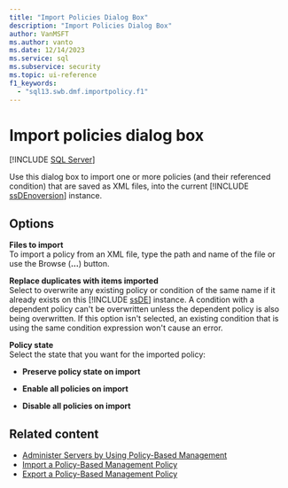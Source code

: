 ```yaml
---
title: "Import Policies Dialog Box"
description: "Import Policies Dialog Box"
author: VanMSFT
ms.author: vanto
ms.date: 12/14/2023
ms.service: sql
ms.subservice: security
ms.topic: ui-reference
f1_keywords:
  - "sql13.swb.dmf.importpolicy.f1"
---
```

# Import policies dialog box

[!INCLUDE [SQL Server](../../includes/applies-to-version/sqlserver.md)]

Use this dialog box to import one or more policies (and their referenced condition) that are saved as XML files, into the current [!INCLUDE [ssDEnoversion](../../includes/ssdenoversion-md.md)] instance.

## Options

**Files to import**  
To import a policy from an XML file, type the path and name of the file or use the Browse (**...**) button.

**Replace duplicates with items imported**  
Select to overwrite any existing policy or condition of the same name if it already exists on this [!INCLUDE [ssDE](../../includes/ssde-md.md)] instance. A condition with a dependent policy can't be overwritten unless the dependent policy is also being overwritten. If this option isn't selected, an existing condition that is using the same condition expression won't cause an error.

**Policy state**  
Select the state that you want for the imported policy:

- **Preserve policy state on import**

- **Enable all policies on import**

- **Disable all policies on import**

## Related content

- [Administer Servers by Using Policy-Based Management](administer-servers-by-using-policy-based-management.md)
- [Import a Policy-Based Management Policy](import-a-policy-based-management-policy.md)
- [Export a Policy-Based Management Policy](export-a-policy-based-management-policy.md)
